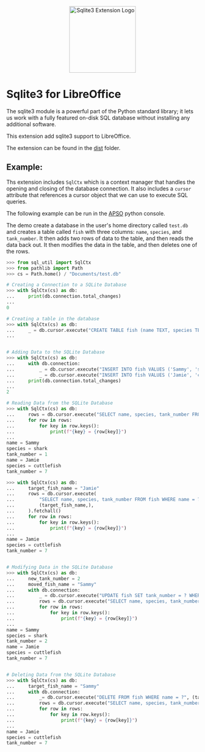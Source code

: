 <p align="center">
<img src="https://user-images.githubusercontent.com/4193389/278824380-7ac5360b-4d46-4563-bafe-85865c147d05.png" alt="Sqlite3 Extension Logo" width="174" height="174">
</p>

# Sqlite3 for LibreOffice

The sqlite3 module is a powerful part of the Python standard library; it lets us work with a fully featured on-disk SQL database without installing any additional software.

This extension add sqlite3 support to LibreOffice.

The extension can be found in the [dist](./dist) folder.

## Example:

Ths extension includes `SqlCtx` which is a context manager that handles the opening and closing of the database connection. It also includes a `cursor` attribute that references a cursor object that we can use to execute SQL queries.

The following example can be run in the [APSO](https://extensions.libreoffice.org/en/extensions/show/apso-alternative-script-organizer-for-python) python console.

The demo create a database in the user's home directory called `test.db` and creates a table called `fish` with three columns: `name`, `species`, and `tank_number`. It then adds two rows of data to the table, and then reads the data back out. It then modifies the data in the table, and then deletes one of the rows.

```python
>>> from sql_util import SqlCtx
>>> from pathlib import Path
>>> cs = Path.home() / "Documents/test.db"

# Creating a Connection to a SQLite Database
>>> with SqlCtx(cs) as db:
...     print(db.connection.total_changes)
... 
0

# Creating a table in the database
>>> with SqlCtx(cs) as db:
...     _ = db.cursor.execute("CREATE TABLE fish (name TEXT, species TEXT, tank_number INTEGER)")
... 


# Adding Data to the SQLite Database
>>> with SqlCtx(cs) as db:
...     with db.connection:
...         _ = db.cursor.execute("INSERT INTO fish VALUES ('Sammy', 'shark', 1)")
...         _ = db.cursor.execute("INSERT INTO fish VALUES ('Jamie', 'cuttlefish', 7)")
...     print(db.connection.total_changes)
... 
2

# Reading Data from the SQLite Database
>>> with SqlCtx(cs) as db:
...     rows = db.cursor.execute("SELECT name, species, tank_number FROM fish").fetchall()
...     for row in rows:
...         for key in row.keys():
...             print(f"{key} = {row[key]}")
... 
name = Sammy
species = shark
tank_number = 1
name = Jamie
species = cuttlefish
tank_number = 7

>>> with SqlCtx(cs) as db:
...     target_fish_name = "Jamie"
...     rows = db.cursor.execute(
...         "SELECT name, species, tank_number FROM fish WHERE name = ?",
...         (target_fish_name,),
...     ).fetchall()
...     for row in rows:
...         for key in row.keys():
...             print(f"{key} = {row[key]}")
... 
name = Jamie
species = cuttlefish
tank_number = 7


# Modifying Data in the SQLite Database
>>> with SqlCtx(cs) as db:
...     new_tank_number = 2
...     moved_fish_name = "Sammy"
...     with db.connection:
...         _ = db.cursor.execute("UPDATE fish SET tank_number = ? WHERE name = ?", (new_tank_number, moved_fish_name))
...         rows = db.cursor.execute("SELECT name, species, tank_number FROM fish").fetchall()
...         for row in rows:
...             for key in row.keys():
...                 print(f"{key} = {row[key]}")
... 
name = Sammy
species = shark
tank_number = 2
name = Jamie
species = cuttlefish
tank_number = 7


# Deleting Data from the SQLite Database
>>> with SqlCtx(cs) as db:
...     target_fish_name = "Sammy"
...     with db.connection:
...         _= db.cursor.execute("DELETE FROM fish WHERE name = ?", (target_fish_name,))
...         rows = db.cursor.execute("SELECT name, species, tank_number FROM fish").fetchall()
...         for row in rows:
...             for key in row.keys():
...                 print(f"{key} = {row[key]}")
... 
name = Jamie
species = cuttlefish
tank_number = 7
```